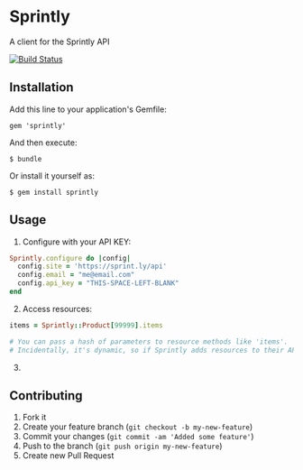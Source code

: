 # Sprintly

A client for the Sprintly API

[![Build Status](https://secure.travis-ci.org/colinyoung/sprintly.png?branch=master)](https://travis-ci.org/colinyoung/sprintly)

## Installation

Add this line to your application's Gemfile:

    gem 'sprintly'

And then execute:

    $ bundle

Or install it yourself as:

    $ gem install sprintly

## Usage

1. Configure with your API KEY:

  ```ruby
  Sprintly.configure do |config|
    config.site = 'https://sprint.ly/api'
    config.email = "me@email.com"
    config.api_key = "THIS-SPACE-LEFT-BLANK"
  end
  ```
  
2. Access resources:

  ```ruby
  items = Sprintly::Product[99999].items
  
  # You can pass a hash of parameters to resource methods like 'items'.
  # Incidentally, it's dynamic, so if Sprintly adds resources to their API, this will still work.
  ```
  
3. 

## Contributing

1. Fork it
2. Create your feature branch (`git checkout -b my-new-feature`)
3. Commit your changes (`git commit -am 'Added some feature'`)
4. Push to the branch (`git push origin my-new-feature`)
5. Create new Pull Request
